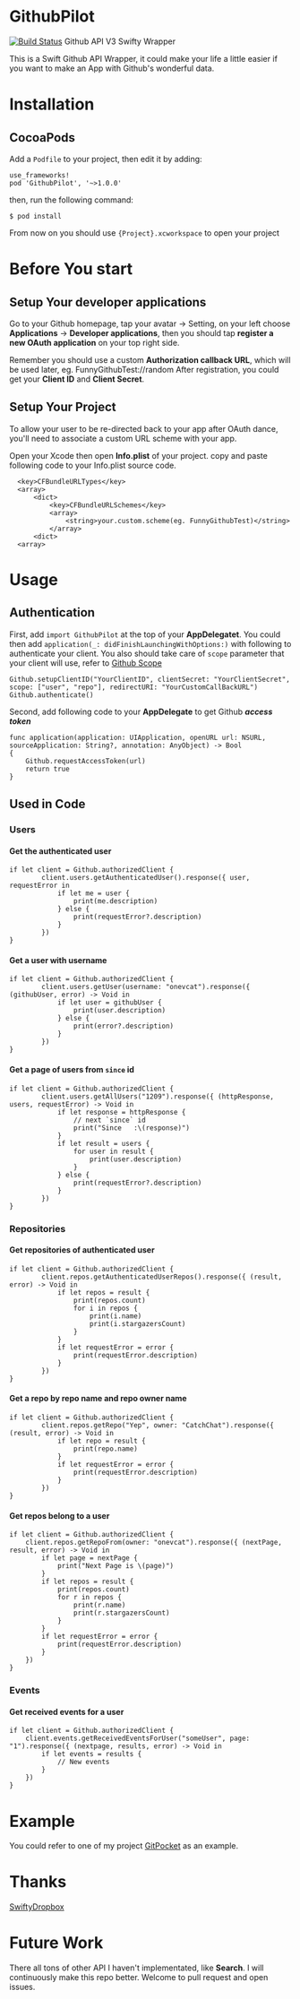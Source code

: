 # GithubPilot
[![Build Status](https://travis-ci.org/jindulys/GithubPilot.svg)](https://travis-ci.org/jindulys/GithubPilot)
Github API V3 Swifty Wrapper

This is a Swift Github API Wrapper, it could make your life a little easier if you want to make an App with Github's wonderful data.

# Installation

## CocoaPods

Add a `Podfile` to your project, then edit it by adding:

    use_frameworks!
    pod 'GithubPilot', '~>1.0.0'

then, run the following command:

    $ pod install

From now on you should use `{Project}.xcworkspace` to open your project

# Before You start

## Setup Your developer applications

Go to your Github homepage, tap your avatar -> Setting, on your left choose **Applications** -> **Developer applications**, then you should tap **register a new OAuth application** on your top right side.

Remember you should use a custom **Authorization callback URL**, which will be used later, eg. FunnyGithubTest://random
After registration, you could get your **Client ID** and **Client Secret**.

## Setup Your Project

To allow your user to be re-directed back to your app after OAuth dance, you'll need to associate a custom URL scheme with your app.

Open your Xcode then open **Info.plist** of your project. copy and paste following code to your Info.plist source code.

      <key>CFBundleURLTypes</key>
      <array>
          <dict>
              <key>CFBundleURLSchemes</key>
              <array>
                  <string>your.custom.scheme(eg. FunnyGithubTest)</string>
              </array>
          <dict>
      <array>

# Usage

## Authentication
First, add `import GithubPilot` at the top of your **AppDelegatet**. You could then add `application(_: didFinishLaunchingWithOptions:)` with following to authenticate your client. You also should take care of `scope` parameter that your client will use, refer to [Github Scope](https://developer.github.com/v3/oauth/#scopes)

    Github.setupClientID("YourClientID", clientSecret: "YourClientSecret", scope: ["user", "repo"], redirectURI: "YourCustomCallBackURL")
    Github.authenticate()

Second, add following code to your **AppDelegate** to get Github _**access token**_

    func application(application: UIApplication, openURL url: NSURL, sourceApplication: String?, annotation: AnyObject) -> Bool 
    {
        Github.requestAccessToken(url)
        return true
    }

## Used in Code

### Users

#### Get the authenticated user

    if let client = Github.authorizedClient {
            client.users.getAuthenticatedUser().response({ user, requestError in
                if let me = user {
                    print(me.description)
                } else {
                    print(requestError?.description)
                }
            })
    }
#### Get a user with username

    if let client = Github.authorizedClient {
            client.users.getUser(username: "onevcat").response({ (githubUser, error) -> Void in
                if let user = githubUser {
                    print(user.description)
                } else {
                    print(error?.description)
                }
            })
    }

#### Get a page of users from `since` id

    if let client = Github.authorizedClient {
            client.users.getAllUsers("1209").response({ (httpResponse, users, requestError) -> Void in
                if let response = httpResponse {
                    // next `since` id
                    print("Since   :\(response)")
                }
                if let result = users {
                    for user in result {
                        print(user.description)
                    }
                } else {
                    print(requestError?.description)
                }
            })
    }
    
### Repositories

#### Get repositories of authenticated user

    if let client = Github.authorizedClient {
            client.repos.getAuthenticatedUserRepos().response({ (result, error) -> Void in
                if let repos = result {
                    print(repos.count)
                    for i in repos {
                        print(i.name)
                        print(i.stargazersCount)
                    }
                }
                if let requestError = error {
                    print(requestError.description)
                }
            })
    }
    
#### Get a repo by repo name and repo owner name

    if let client = Github.authorizedClient {
            client.repos.getRepo("Yep", owner: "CatchChat").response({ (result, error) -> Void in
                if let repo = result {
                    print(repo.name)
                }
                if let requestError = error {
                    print(requestError.description)
                }
            })
    }

#### Get repos belong to a user

    if let client = Github.authorizedClient {
        client.repos.getRepoFrom(owner: "onevcat").response({ (nextPage, result, error) -> Void in
            if let page = nextPage {
                print("Next Page is \(page)")
            }
            if let repos = result {
                print(repos.count)
                for r in repos {
                    print(r.name)
                    print(r.stargazersCount)
                }
            }
            if let requestError = error {
                print(requestError.description)
            }
        })
    }
    
### Events

#### Get received events for a user

    if let client = Github.authorizedClient {
        client.events.getReceivedEventsForUser("someUser", page: "1").response({ (nextpage, results, error) -> Void in
            if let events = results {
                // New events
            }
        })
    }

# Example 

You could refer to one of my project [GitPocket](https://github.com/jindulys/GitPocket) as an example.

# Thanks

[SwiftyDropbox](https://github.com/dropbox/SwiftyDropbox)

# Future Work

There all tons of other API I haven't implementated, like **Search**. I will continuously make this repo better. Welcome to pull request and open issues.
